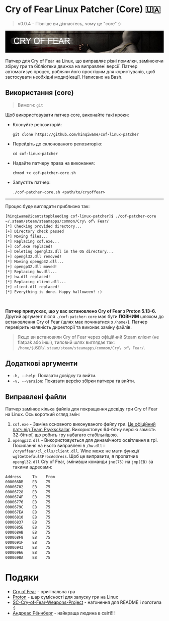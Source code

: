 # Cry of Fear Linux Patcher (Core) 🇺🇦
> v0.0.4 - Пізніше ви дізнаєтесь, чому це "core" :)
>
![](/assets/logo.png)

Патчер для Cry of Fear на Linux, що виправляє різні помилки, замінюючи збірку гри та бібліотеки движка на виправлені версії. Патчер автоматизує процес, роблячи його простішим для користувачів, щоб застосувати необхідні модифікації. Написано на Bash.

## Використання (core)
> Вимоги: `git`
> 
Щоб використовувати патчер core, виконайте такі кроки:
- Клонуйте репозиторій:
  ```
  git clone https://github.com/hinqiwame/cof-linux-patcher
  ```
- Перейдіть до склонованого репозиторію:
  ```
  cd cof-linux-patcher
  ```
- Надайте патчеру права на виконання:
  ```
  chmod +x cof-patcher-core.sh
  ```
- Запустіть патчер:
  ```
  ./cof-patcher-core.sh <path/to/cryoffear>
  ```
---
Процес буде виглядати приблизно так:
```
[hinqiwame@icantstopbleeding cof-linux-patcher]$ ./cof-patcher-core ~/.steam/steam/steamapps/common/Cry\ of\ Fear/
[*] Checking provided directory...
[+] Directory check passed
[*] Moving files...
[*] Replacing cof.exe...
[+] cof.exe replaced!
[~] Deleting opengl32.dll in the OG directory...
[+] opengl32.dll removed!
[*] Moving opengp32.dll...
[+] opengp32.dll moved!
[*] Replacing hw.dll...
[+] hw.dll replaced!
[*] Replacing client.dll...
[+] client.dll replaced!
[*] Everything is done. Happy halloween! :)
```
<br>

**Патчер припускає, що у вас встановлено Cry of Fear з Proton 5.13-6.** <br>
Другий аргумент після `./cof-patcher-core` має бути **ПОВНИМ** шляхом до встановлення Cry of Fear (шлях має починатися з `/home/`). Патчер перевірить наявність директорії та виконає заміну файлів. <br>
> Якщо ви встановили Cry of Fear через офіційний Steam клієнт (не flatpak або інші), типовий шлях виглядає так: `/home/$USER/.steam/steam/steamapps/common/Cry\ of\ Fear/`.
>

## Додаткові аргументи
- `-h, --help`: Показати довідку та вийти.
- `-v, --version`: Показати версію збірки патчера та вийти.

## Виправлені файли
Патчер замінює кілька файлів для покращення досвіду гри Cry of Fear на Linux. Ось короткий огляд змін:
1. `cof.exe` - Заміна основного виконуваного файлу гри. [Це офіційний патч від Team Psyksckallar](https://www.moddb.com/games/cry-of-fear/downloads/cry-of-fear-crash-patch-for-64-bit-users). Використовує 64-бітну версію замість 32-бітної, що робить гру набагато стабільнішою.
2. `opengp32.dll` - Використовується для динамічного освітлення в грі. Посилання на нього виправлені в `/hw.dll` і `/cryoffear/cl_dlls/client.dll`. Wine може не мати функції `wglGetDefaultProcAddress`. Щоб це виправити, я пропатчив `opengl32.dll` Cry of Fear, змінивши команди `jne(75)` на `jmp(EB)` за такими адресами:
```
Address     To    From
000066DB    EB    75
00006702    EB    75
00006728    EB    75
0000674F    EB    75
00006776    EB    75
0000679C    EB    75
000067EA    EB    75
00006810    EB    75
00006837    EB    75
0000685E    EB    75
000068AB    EB    75
000068F8    EB    75
0000691F    EB    75
00006943    EB    75
00006966    EB    75
0000698A    EB    75
```

# Подяки
- [Cry of Fear](https://store.steampowered.com/app/223710/Cry_of_Fear/) - оригінальна гра <br>
- [Proton](https://github.com/ValveSoftware/Proton) - шар сумісності для запуску гри на Linux <br>
- [SC-Cry-of-Fear-Weapons-Project](https://github.com/KernCore91/-SC-Cry-of-Fear-Weapons-Project) - натхнення для README і логотипа :) <br>
- [Андреас Рённберг](https://www.facebook.com/andreas.rumpel.ronnberg) - найкраща людина в світі!!!
